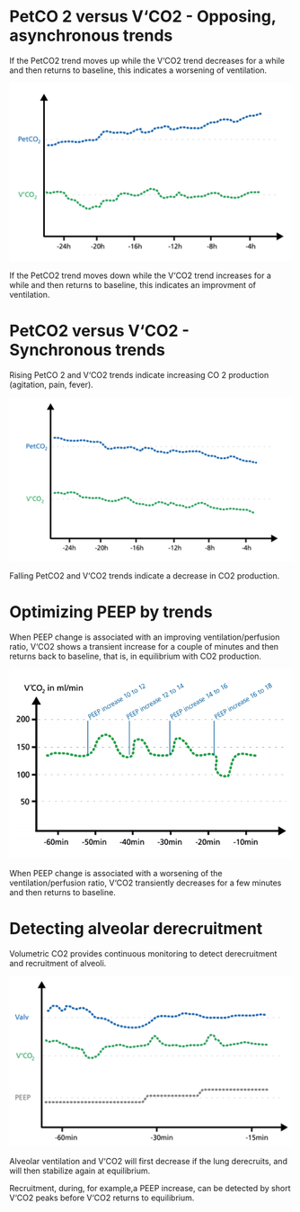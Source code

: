 # PetCO 2 versus V‘CO2 - Opposing, asynchronous trends
If the PetCO2 trend moves up while the V‘CO2 trend decreases for a while and then returns to baseline, this indicates a worsening of ventilation.

![](assets/capnography25.png)

If the PetCO2 trend moves down while the V‘CO2 trend increases for a while and then returns to baseline, this indicates an improvment of ventilation.

# PetCO2 versus V‘CO2 - Synchronous trends

Rising PetCO 2 and V‘CO2 trends indicate increasing CO 2 production (agitation, pain, fever).

![](assets/capnography26.png)

Falling PetCO2 and V‘CO2 trends indicate a decrease in CO2 production.

# Optimizing PEEP by trends

When PEEP change is associated with an improving ventilation/perfusion ratio, V‘CO2 shows a transient increase for a couple of minutes and then returns back to baseline, that is, in equilibrium with CO2 production.

![](assets/capnography27.png)

When PEEP change is associated with a worsening of the ventilation/perfusion ratio, V‘CO2 transiently decreases for a few minutes and then returns to baseline.

# Detecting alveolar derecruitment
Volumetric CO2 provides continuous monitoring to detect derecruitment and recruitment of alveoli.

![](assets/capnography28.png)

Alveolar ventilation and V‘CO2 will first decrease if the lung derecruits, and will then stabilize again at equilibrium.

Recruitment, during, for example,a PEEP increase, can be detected by short V‘CO2 peaks before V‘CO2 returns to equilibrium.